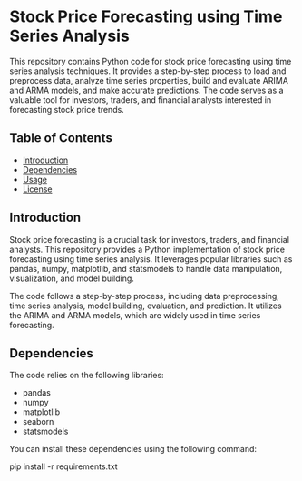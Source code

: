 # Stock Price Forecasting using Time Series Analysis

This repository contains Python code for stock price forecasting using time series analysis techniques. It provides a step-by-step process to load and preprocess data, analyze time series properties, build and evaluate ARIMA and ARMA models, and make accurate predictions. The code serves as a valuable tool for investors, traders, and financial analysts interested in forecasting stock price trends.

## Table of Contents

- [Introduction](#introduction)
- [Dependencies](#dependencies)
- [Usage](#usage)
- [License](#license)

## Introduction

Stock price forecasting is a crucial task for investors, traders, and financial analysts. This repository provides a Python implementation of stock price forecasting using time series analysis. It leverages popular libraries such as pandas, numpy, matplotlib, and statsmodels to handle data manipulation, visualization, and model building.

The code follows a step-by-step process, including data preprocessing, time series analysis, model building, evaluation, and prediction. It utilizes the ARIMA and ARMA models, which are widely used in time series forecasting.

## Dependencies

The code relies on the following libraries:

- pandas
- numpy
- matplotlib
- seaborn
- statsmodels

You can install these dependencies using the following command:

pip install -r requirements.txt



